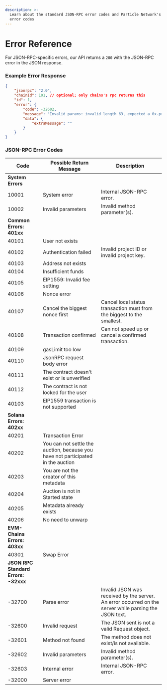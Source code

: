 ```yaml
---
description: >-
  Learn about the standard JSON-RPC error codes and Particle Network's custom
  error codes
---
```


# Error Reference

For JSON-RPC-specific errors, our API returns a `200` with the JSON-RPC error in the JSON response.

### Example Error Response

```json
{
    "jsonrpc": "2.0",
    "chainId": 101, // optional; only chains's rpc returns this
    "id": 1,
    "error": {
        "code": -32602,
        "message": "Invalid params: invalid length 63, expected a 0x-prefixed, padded, hex-encoded hash with length 64.",
        "data": {
            "extraMessage": ""
        }
    }
}
```

### JSON-RPC Error Codes

| Code                                 | Possible Return Message                                                          | Description                                                                                           |
| ------------------------------------ | -------------------------------------------------------------------------------- | ----------------------------------------------------------------------------------------------------- |
| **System Errors**                    |                                                                                  |                                                                                                       |
| 10001                                | System error                                                                     | Internal JSON-RPC error.                                                                              |
| 10002                                | Invalid parameters                                                               | Invalid method parameter(s).                                                                          |
| **Common Errors: 401xx**             |                                                                                  |                                                                                                       |
| 40101                                | User not exists                                                                  |                                                                                                       |
| 40102                                | Authentication failed                                                            | Invalid project ID or invalid project key.                                                            |
| 40103                                | Address not exists                                                               |                                                                                                       |
| 40104                                | Insufficient funds                                                               |                                                                                                       |
| 40105                                | EIP1559: Invalid fee setting                                                     |                                                                                                       |
| 40106                                | Nonce error                                                                      |                                                                                                       |
| 40107                                | Cancel the biggest nonce first                                                   | Cancel local status transaction must from the biggest to the smallest.                                |
| 40108                                | Transaction confirmed                                                            | Can not speed up or cancel a confirmed transaction.                                                   |
| 40109                                | gasLimit too low                                                                 |                                                                                                       |
| 40110                                | JsonRPC request body error                                                       |                                                                                                       |
| 40111                                | The contract doesn't exist or is unverified                                      |                                                                                                       |
| 40112                                | The contract is not locked for the user                                          |                                                                                                       |
| 40103                                | EIP1559 transaction is not supported                                             |                                                                                                       |
| **Solana Errors: 402xx**             |                                                                                  |                                                                                                       |
| 40201                                | Transaction Error                                                                |                                                                                                       |
| 40202                                | You can not settle the auction, because you have not participated in the auction |                                                                                                       |
| 40203                                | You are not the creator of this metadata                                         |                                                                                                       |
| 40204                                | Auction is not in Started state                                                  |                                                                                                       |
| 40205                                | Metadata already exists                                                          |                                                                                                       |
| 40206                                | No need to unwarp                                                                |                                                                                                       |
| **EVM-Chains Errors: 403xx**         |                                                                                  |                                                                                                       |
| 40301                                | Swap Error                                                                       |                                                                                                       |
| **JSON RPC Standard Errors: -32xxx** |                                                                                  |                                                                                                       |
| -32700                               | Parse error                                                                      | Invalid JSON was received by the server. An error occurred on the server while parsing the JSON text. |
| -32600                               | Invalid request                                                                  | The JSON sent is not a valid Request object.                                                          |
| -32601                               | Method not found                                                                 | The method does not exist/is not available.                                                           |
| -32602                               | Invalid parameters                                                               | Invalid method parameter(s).                                                                          |
| -32603                               | Internal error                                                                   | Internal JSON-RPC error.                                                                              |
| -32000                               | Server error                                                                     |                                                                                                       |
